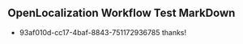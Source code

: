 ## OpenLocalization Workflow Test MarkDown
* 93af010d-cc17-4baf-8843-751172936785 thanks!

<!--HONumber=Aug16_HO1-->


